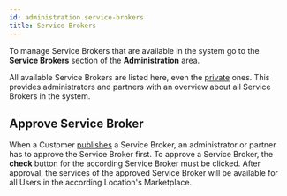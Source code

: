 ```yaml
---
id: administration.service-brokers
title: Service Brokers
---
```


To manage Service Brokers that are available in the system go to the **Service Brokers** section of the **Administration** area.

All available Service Brokers are listed here, even the [private](meshcloud.marketplace-integrations.md#register-your-service-broker) ones. This provides administrators and partners with an overview about all Service Brokers in the system.

## Approve Service Broker

When a Customer [publishes](meshcloud.marketplace-integrations.md#publish-your-service-broker) a Service Broker, an administrator or partner has to approve the Service Broker first. To approve a Service Broker, the **check** button for the according Service Broker must be clicked. After approval, the services of the approved Service Broker will be available for all Users in the according Location's Marketplace.